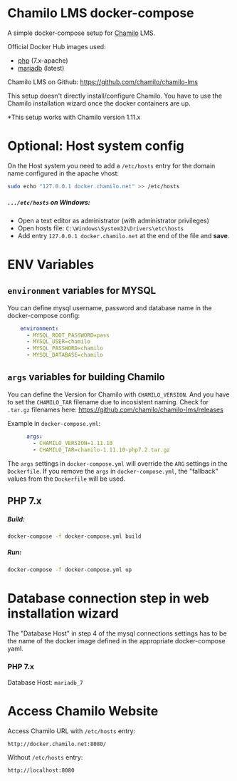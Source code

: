 # Chamilo LMS docker-compose

A simple docker-compose setup for [Chamilo](https://chamilo.org/) LMS.

Official Docker Hub images used:
* [php](https://hub.docker.com/_/php/) (7.x-apache)
* [mariadb](https://hub.docker.com/_/mariadb/) (latest)

Chamilo LMS on Github: https://github.com/chamilo/chamilo-lms

This setup doesn't directly install/configure Chamilo. You have to use the Chamilo installation wizard once the docker containers are up.

*This setup works with Chamilo version 1.11.x

# Optional: Host system config

On the Host system you need to add a `/etc/hosts` entry for the domain name configured in the apache vhost:

```bash
sudo echo "127.0.0.1 docker.chamilo.net" >> /etc/hosts
```

##### `.../etc/hosts` on Windows:
* Open a text editor as administrator (with administrator privileges)
* Open hosts file: `C:\Windows\System32\Drivers\etc\hosts`
* Add entry `127.0.0.1 docker.chamilo.net` at the end of the file and **save**.

# ENV Variables

## `environment` variables for MYSQL
You can define mysql username, password and database name in the docker-compose config:

```yaml
    environment:
      - MYSQL_ROOT_PASSWORD=pass
      - MYSQL_USER=chamilo
      - MYSQL_PASSWORD=chamilo
      - MYSQL_DATABASE=chamilo
```

## `args` variables for building Chamilo
You can define the Version for Chamilo with `CHAMILO_VERSION`.
And you have to set the `CHAMILO_TAR` filename due to incosistent naming.
Check for `.tar.gz` filenames here: https://github.com/chamilo/chamilo-lms/releases

Example in `docker-compose.yml`:
```yaml
      args:
        - CHAMILO_VERSION=1.11.10
        - CHAMILO_TAR=chamilo-1.11.10-php7.2.tar.gz
```

The `args` settings in `docker-compose.yml` will override the `ARG` settings in the `Dockerfile`.
If you remove the `args` in `docker-compose.yml`, the "fallback" values from the `Dockerfile` will be used.

## PHP 7.x

##### Build:
```bash
docker-compose -f docker-compose.yml build
```

##### Run:
```bash
docker-compose -f docker-compose.yml up
```

# Database connection step in web installation wizard
The "Database Host" in step 4 of the mysql connections settings has to be the name of the docker image defined in the appropriate docker-compose yaml.

### PHP 7.x
Database Host: `mariadb_7`

# Access Chamilo Website
Access Chamilo URL with `/etc/hosts` entry:

```
http://docker.chamilo.net:8080/
```

Without `/etc/hosts` entry: 
```
http://localhost:8080
```
